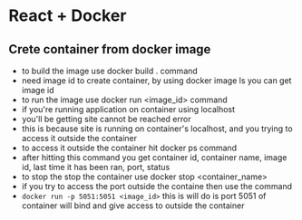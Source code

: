 # React + Docker

## Crete container from docker image

- to build the image use docker build . command
- need image id to create container, by using docker image ls you can get image id
- to run the image use docker run <image_id> command
- if you're running application on container using localhost
- you'll be getting site cannot be reached error
- this is because site is running on container's localhost, and you trying to access it outside the container
- to access it outside the container hit docker ps command
- after hitting this command you get container id, container name, image id, last time it has been ran, port, status
- to stop the stop the container use docker stop <container_name>
- if you try to access the port outside the containe then use the command
- `docker run -p 5051:5051 <image_id>` this is will do is port 5051 of container will bind and give access to outside the container
